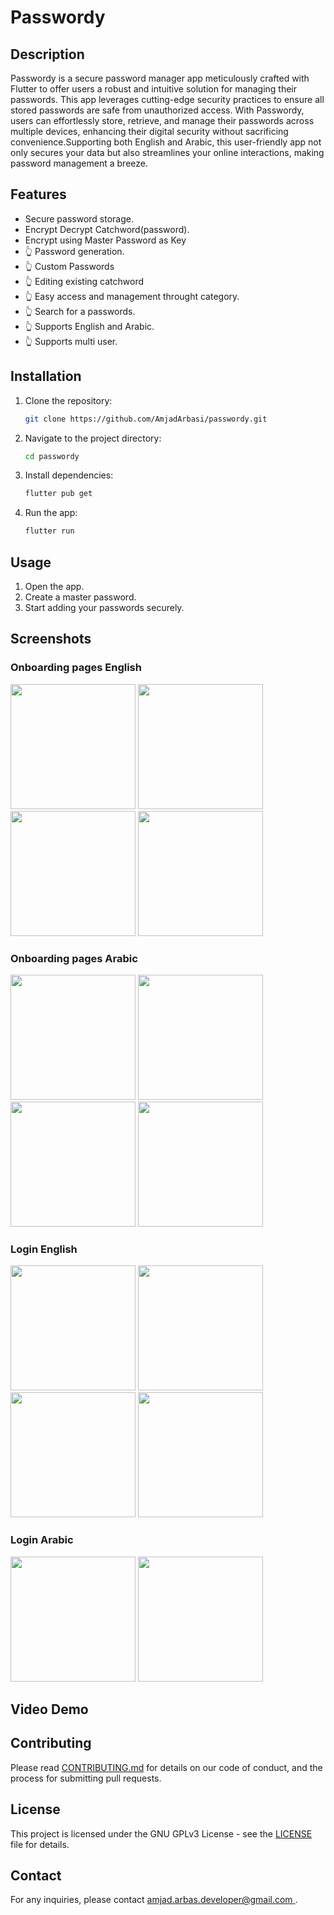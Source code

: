 # Passwordy

## Description
Passwordy is a secure password manager app meticulously crafted with Flutter to offer users a robust and intuitive solution for managing their passwords. This app leverages cutting-edge security practices to ensure all stored passwords are safe from unauthorized access. With Passwordy, users can effortlessly store, retrieve, and manage their passwords across multiple devices, enhancing their digital security without sacrificing convenience.Supporting both English and Arabic, this user-friendly app not only secures your data but also streamlines your online interactions, making password management a breeze.

## Features
- Secure password storage.
- Encrypt Decrypt Catchword(password).
- Encrypt using Master Password as Key
- 👆️ Password generation.
- 👆️ Custom Passwords
- 👆️ Editing existing catchword
- 👆️ Easy access and management throught category.
- 👆️ Search for a passwords.
- 👆️ Supports English and Arabic.
- 👆️ Supports multi user.

## Installation
1. Clone the repository:
    ```sh
    git clone https://github.com/AmjadArbasi/passwordy.git
    ```
2. Navigate to the project directory:
    ```sh
    cd passwordy
    ```
3. Install dependencies:
    ```sh
    flutter pub get
    ```
4. Run the app:
    ```sh
    flutter run
    ```

## Usage
1. Open the app.
2. Create a master password.
3. Start adding your passwords securely.

## Screenshots
### Onboarding pages English

<img src="screenshots/onboarding_en_1.png" width="200"/>  <img src="screenshots/onboarding_en_2.png" width="200"/> <img src="screenshots/onboarding_en_3.png" width="200"/> <img src="screenshots/onboarding_en_4.png" width="200"/>

### Onboarding pages Arabic
<img src="screenshots/onboarding_ar_1.png" width="200"/>  <img src="screenshots/onboarding_ar_2.png" width="200"/> <img src="screenshots/onboarding_ar_3.png" width="200"/> <img src="screenshots/onboarding_ar_4.png" width="200"/>

### Login English
<img src="screenshots/login_en_1.png" width="200"/>  <img src="screenshots/login_en_2.png" width="200"/> <img src="screenshots/login_en_3.png" width="200"/> <img src="screenshots/login_en_4.png" width="200"/>

### Login Arabic
<img src="screenshots/login_ar_1.png" width="200"/>  <img src="screenshots/login_ar_2.png" width="200"/>

## Video Demo

## Contributing
Please read [CONTRIBUTING.md](CONTRIBUTING.md) for details on our code of conduct, and the process for submitting pull requests.

## License
This project is licensed under the GNU GPLv3 License - see the [LICENSE](LICENSE) file for details.

## Contact
For any inquiries, please contact [amjad.arbas.developer@gmail.com
](mailto:amjad.arbas.developer@gmail.com).

